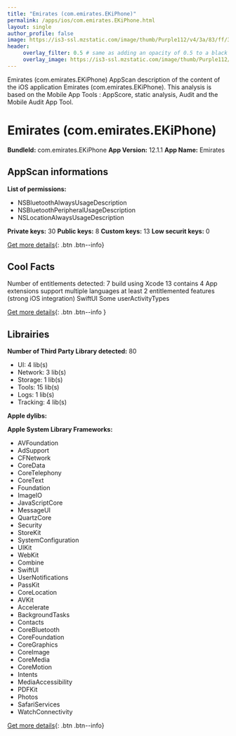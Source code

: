 ```yaml
---
title: "Emirates (com.emirates.EKiPhone)"
permalink: /apps/ios/com.emirates.EKiPhone.html
layout: single
author_profile: false
image: https://is3-ssl.mzstatic.com/image/thumb/Purple112/v4/3a/83/ff/3a83ff87-7110-dd8a-14ee-46954cc16c82/AppIcon-0-0-1x_U007emarketing-0-7-0-0-sRGB-0-85-220.png/512x512bb.jpg
header: 
     overlay_filter: 0.5 # same as adding an opacity of 0.5 to a black background
     overlay_image: https://is3-ssl.mzstatic.com/image/thumb/Purple112/v4/3a/83/ff/3a83ff87-7110-dd8a-14ee-46954cc16c82/AppIcon-0-0-1x_U007emarketing-0-7-0-0-sRGB-0-85-220.png/512x512bb.jpg
---
```

Emirates (com.emirates.EKiPhone) AppScan description of the content of the iOS application Emirates (com.emirates.EKiPhone). This analysis is based on the Mobile App Tools : AppScore, static analysis, Audit and the Mobile Audit App Tool.

# Emirates (com.emirates.EKiPhone)

**BundleId:** com.emirates.EKiPhone
**App Version:** 12.1.1
**App Name:** Emirates


## AppScan informations 

**List of permissions:** 
- NSBluetoothAlwaysUsageDescription
- NSBluetoothPeripheralUsageDescription
- NSLocationAlwaysUsageDescription
  
  
**Private keys:** 30
**Public keys:** 8
**Custom keys:** 13
**Low securit keys:** 0
  
[Get more details](/pricing.html){: .btn .btn--info}

## Cool Facts

Number of entitlements detected: 7
build using Xcode 13
contains 4 App extensions
support multiple languages
at least 2 entitlemented features (strong iOS integration)
SwiftUI
Some userActivityTypes
  
[Get more details](/pricing.html){: .btn .btn--info }

## Librairies 
**Number of Third Party Library detected:** 80
- UI: 4 lib(s)
- Network: 3 lib(s)
- Storage: 1 lib(s)
- Tools: 15 lib(s)
- Logs: 1 lib(s)
- Tracking: 4 lib(s)


**Apple dylibs:**


**Apple System Library Frameworks:**
- AVFoundation
- AdSupport
- CFNetwork
- CoreData
- CoreTelephony
- CoreText
- Foundation
- ImageIO
- JavaScriptCore
- MessageUI
- QuartzCore
- Security
- StoreKit
- SystemConfiguration
- UIKit
- WebKit
- Combine
- SwiftUI
- UserNotifications
- PassKit
- CoreLocation
- AVKit
- Accelerate
- BackgroundTasks
- Contacts
- CoreBluetooth
- CoreFoundation
- CoreGraphics
- CoreImage
- CoreMedia
- CoreMotion
- Intents
- MediaAccessibility
- PDFKit
- Photos
- SafariServices
- WatchConnectivity


  
[Get more details](/pricing.html){: .btn .btn--info}

